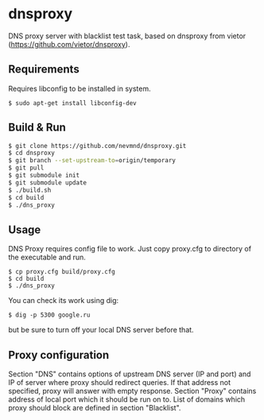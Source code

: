 dnsproxy
========

DNS proxy server with blacklist test task, based on dnsproxy from vietor (https://github.com/vietor/dnsproxy).

## Requirements

Requires libconfig to be installed in system.
```
$ sudo apt-get install libconfig-dev
```
## Build & Run

```bash
$ git clone https://github.com/nevmnd/dnsproxy.git
$ cd dnsproxy
$ git branch --set-upstream-to=origin/temporary
$ git pull
$ git submodule init
$ git submodule update
$ ./build.sh
$ cd build
$ ./dns_proxy
```
## Usage

DNS Proxy requires config file to work. Just copy proxy.cfg to directory of the executable and run.

```
$ cp proxy.cfg build/proxy.cfg
$ cd build
$ ./dns_proxy
```
You can check its work using dig:
```
$ dig -p 5300 google.ru
```
but be sure to turn off your local DNS server before that.

## Proxy configuration

Section "DNS" contains options of upstream DNS server (IP and port) and IP of server where proxy should redirect queries. If that address not specified, proxy will answer with empty response.
Section "Proxy" contains address of local port which it should be run on to.
List of domains which proxy should block are defined in section "Blacklist".
